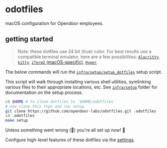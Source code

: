 # odotfiles

macOS configuration for Opendoor employees.

## getting started

> Note: these dotfiles use 24 bit (true) color. For best results use a compatible terminal emulator, here are a few possibilities: [`Alacritty`](https://github.com/alacritty/alacritty), [`kitty`](https://sw.kovidgoyal.net/kitty/), [`iTerm2` (macOS-specific)](https://iterm2.com/), [`Hyper`](https://hyper.is/).

The below commands will run the [`infra/setup/setup_dotfiles`](./infra/setup/setup_dotfiles) setup script.

This script will walk through installing various shell utilities, symlinking various files to their appropriate locations, etc. See [`infra/setup`](./infra/setup/) folder for documentation on the setup process.

```bash
cd $HOME # to clone dotfiles to `$HOME/odotfiles`
# now clone this repo and run setup
git clone https://github.com/opendoor-labs/odotfiles.git .odotfiles
cd .odotfiles
make setup
```

Unless something went wrong (🤞) you're all set up now! 🎉

Configure high-level features of these dotfiles via the [settings](./infra/docs/settings.md).
